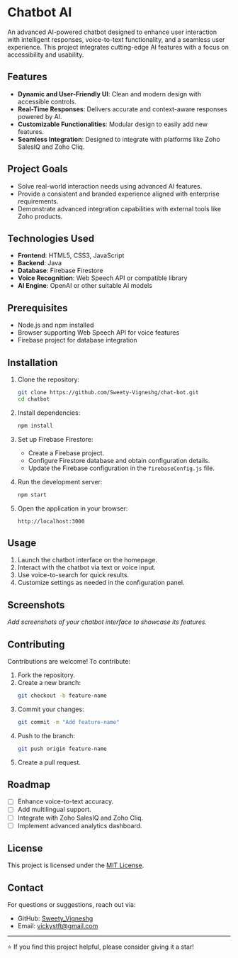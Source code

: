 
# Chatbot AI

An advanced AI-powered chatbot designed to enhance user interaction with intelligent responses, voice-to-text functionality, and a seamless user experience. This project integrates cutting-edge AI features with a focus on accessibility and usability.

## Features

- **Dynamic and User-Friendly UI**: Clean and modern design with accessible controls.
- **Real-Time Responses**: Delivers accurate and context-aware responses powered by AI.
- **Customizable Functionalities**: Modular design to easily add new features.
- **Seamless Integration**: Designed to integrate with platforms like Zoho SalesIQ and Zoho Cliq.

## Project Goals

- Solve real-world interaction needs using advanced AI features.
- Provide a consistent and branded experience aligned with enterprise requirements.
- Demonstrate advanced integration capabilities with external tools like Zoho products.

## Technologies Used

- **Frontend**: HTML5, CSS3, JavaScript
- **Backend**: Java
- **Database**: Firebase Firestore
- **Voice Recognition**: Web Speech API or compatible library
- **AI Engine**: OpenAI or other suitable AI models

## Prerequisites

- Node.js and npm installed
- Browser supporting Web Speech API for voice features
- Firebase project for database integration

## Installation

1. Clone the repository:
   ```bash
   git clone https://github.com/Sweety-Vigneshg/chat-bot.git
   cd chatbot
   ```

2. Install dependencies:
   ```bash
   npm install
   ```

3. Set up Firebase Firestore:
   - Create a Firebase project.
   - Configure Firestore database and obtain configuration details.
   - Update the Firebase configuration in the `firebaseConfig.js` file.

4. Run the development server:
   ```bash
   npm start
   ```

5. Open the application in your browser:
   ```
   http://localhost:3000
   ```

## Usage

1. Launch the chatbot interface on the homepage.
2. Interact with the chatbot via text or voice input.
3. Use voice-to-search for quick results.
4. Customize settings as needed in the configuration panel.

## Screenshots

*Add screenshots of your chatbot interface to showcase its features.*

## Contributing

Contributions are welcome! To contribute:

1. Fork the repository.
2. Create a new branch:
   ```bash
   git checkout -b feature-name
   ```
3. Commit your changes:
   ```bash
   git commit -m "Add feature-name"
   ```
4. Push to the branch:
   ```bash
   git push origin feature-name
   ```
5. Create a pull request.

## Roadmap

- [ ] Enhance voice-to-text accuracy.
- [ ] Add multilingual support.
- [ ] Integrate with Zoho SalesIQ and Zoho Cliq.
- [ ] Implement advanced analytics dashboard.

## License

This project is licensed under the [MIT License](LICENSE).

## Contact

For questions or suggestions, reach out via:

- GitHub: [Sweety_Vigneshg](https://github.com/Sweety-Vigneshg)
- Email: vickystft@gmail.com

---

⭐ If you find this project helpful, please consider giving it a star!
```
